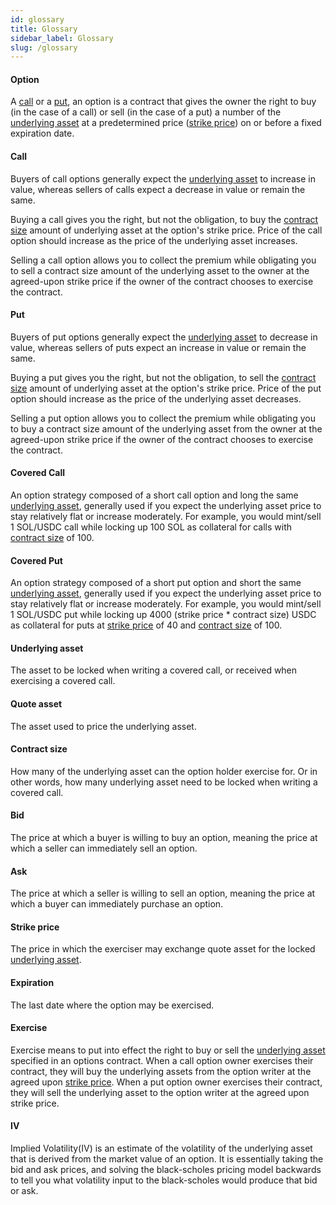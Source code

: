 ```yaml
---
id: glossary
title: Glossary
sidebar_label: Glossary
slug: /glossary
---
```


#### Option
A [call](#call) or a [put](#put), an option is a contract that gives the owner the right to buy (in the case of a call) or sell (in the case of a put) a number of the [underlying asset](#underlying-asset) at a predetermined price ([strike price](#strike-price)) on or before a fixed expiration date.

#### Call
Buyers of call options generally expect the [underlying asset](#underlying-asset) to increase in value, whereas sellers of calls expect a decrease in value or remain the same.

Buying a call gives you the right, but not the obligation, to buy the [contract size](#contract-size) amount of underlying asset at the option's strike price. Price of the call option should increase as the price of the underlying asset increases.

Selling a call option allows you to collect the premium while obligating you to sell a contract size amount of the underlying asset to the owner at the agreed-upon strike price if the owner of the contract chooses to exercise the contract.
#### Put
Buyers of put options generally expect the [underlying asset](#underlying-asset) to decrease in value, whereas sellers of puts expect an increase in value or remain the same.

Buying a put gives you the right, but not the obligation, to sell the [contract size](#contract-size) amount of underlying asset at the option's strike price. Price of the put option should increase as the price of the underlying asset decreases.

Selling a put option allows you to collect the premium while obligating you to buy a contract size amount of the underlying asset from the owner at the agreed-upon strike price if the owner of the contract chooses to exercise the contract.

#### Covered Call
An option strategy composed of a short call option and long the same [underlying asset](#underlying-asset), generally used if you expect the underlying asset price to stay relatively flat or increase moderately. For example, you would mint/sell 1 SOL/USDC call while locking up 100 SOL as collateral for calls with [contract size](#contract-size) of 100.

#### Covered Put
An option strategy composed of a short put option and short the same [underlying asset](#underlying-asset), generally used if you expect the underlying asset price to stay relatively flat or increase moderately. For example, you would mint/sell 1 SOL/USDC put while locking up 4000 (strike price * contract size) USDC as collateral for puts at [strike price](#strike-price) of 40 and [contract size](#contract-size) of 100.

#### Underlying asset
The asset to be locked when writing a covered call, or received when exercising a covered call.

#### Quote asset
The asset used to price the underlying asset.

#### Contract size
How many of the underlying asset can the option holder exercise for.
Or in other words, how many underlying asset need to be locked when writing a covered call.

#### Bid
The price at which a buyer is willing to buy an option, meaning the price at which a seller can immediately sell an option.

#### Ask
The price at which a seller is willing to sell an option, meaning the price at which a buyer can immediately purchase an option. 

#### Strike price
The price in which the exerciser may exchange quote asset for the locked [underlying asset](#underlying-asset).

#### Expiration
The last date where the option may be exercised.

#### Exercise
Exercise means to put into effect the right to buy or sell the [underlying asset](#underlying-asset) specified in an options contract. When a call option owner exercises their contract, they will buy the underlying assets from the option writer at the agreed upon [strike price](#strike-price). When a put option owner exercises their contract, they will sell the underlying asset to the option writer at the agreed upon strike price.
#### IV
Implied Volatility(IV) is an estimate of the volatility of the underlying asset that is derived from the market value of an option. It is essentially taking the bid and ask prices, and solving the black-scholes pricing model backwards to tell you what volatility input to the black-scholes would produce that bid or ask.

